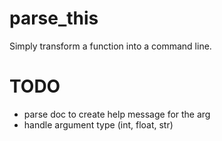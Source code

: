 parse_this
==========

Simply transform a function into a command line.


TODO
====
 * parse doc to create help message for the arg
 * handle argument type (int, float, str)
